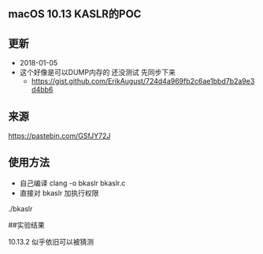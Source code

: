 ## macOS 10.13 KASLR的POC


## 更新

- 2018-01-05
- 这个好像是可以DUMP内存的 还没测试 先同步下来
    - https://gist.github.com/ErikAugust/724d4a969fb2c6ae1bbd7b2a9e3d4bb6


## 来源
https://pastebin.com/GSfJY72J

## 使用方法

- 自己编译 clang -o bkaslr bkaslr.c
- 直接对 bkaslr 加执行权限

./bkaslr


##实验结果

10.13.2 似乎依旧可以被猜测

